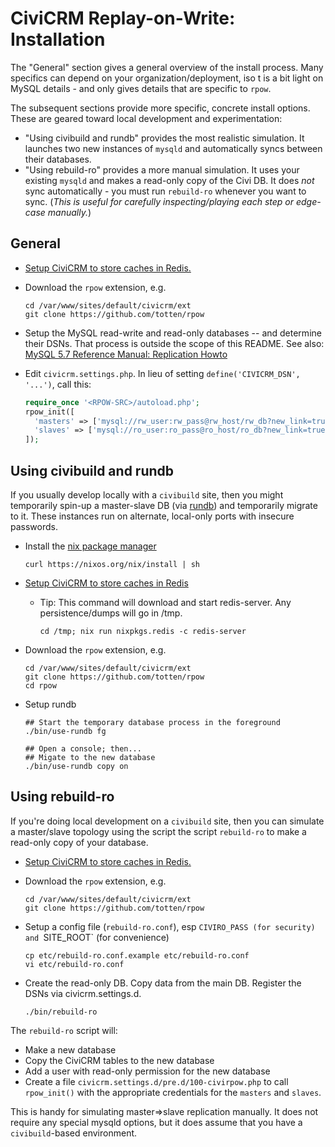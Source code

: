 # CiviCRM Replay-on-Write: Installation

The "General" section gives a general overview of the install process. Many specifics can depend on your
organization/deployment, iso t is a bit light on MySQL details - and only gives details that are specific to `rpow`.

The subsequent sections provide more specific, concrete install options. These are geared toward local development
and experimentation:

* "Using civibuild and rundb" provides the most realistic simulation. It launches two new instances of `mysqld` and automatically syncs between their databases.
* "Using rebuild-ro" provides a more manual simulation. It uses your existing `mysqld` and makes a read-only copy of the Civi DB. It does *not* sync automatically - you must run `rebuild-ro` whenever you want to sync. (*This is useful for carefully inspecting/playing each step or edge-case manually.*)

## General

* [Setup CiviCRM to store caches in Redis.](https://docs.civicrm.org/sysadmin/en/latest/setup/cache/)

* Download the `rpow` extension, e.g.

  ```
  cd /var/www/sites/default/civicrm/ext
  git clone https://github.com/totten/rpow
  ```

* Setup the MySQL read-write and read-only databases -- and determine their
  DSNs.  That process is outside the scope of this README. See also: [MySQL 5.7 Reference Manual: Replication Howto](https://dev.mysql.com/doc/refman/5.7/en/replication-howto.html)

* Edit `civicrm.settings.php`. In lieu of setting `define('CIVICRM_DSN', '...')`, call this:

  ```php
  require_once '<RPOW-SRC>/autoload.php';
  rpow_init([
    'masters' => ['mysql://rw_user:rw_pass@rw_host/rw_db?new_link=true'],
    'slaves' => ['mysql://ro_user:ro_pass@ro_host/ro_db?new_link=true'],
  ]);
  ```

## Using civibuild and rundb

If you usually develop locally with a `civibuild` site, then you might temporarily spin-up a master-slave DB (via
[rundb](https://github.com/totten/rundb)) and temporarily migrate to it.  These instances run on alternate, local-only
ports with insecure passwords.

* Install the [nix package manager](https://nixos.org/nix/)

  ```
  curl https://nixos.org/nix/install | sh
  ```

* [Setup CiviCRM to store caches in Redis](https://docs.civicrm.org/sysadmin/en/latest/setup/cache/)

    * Tip: This command will download and start redis-server. Any persistence/dumps will go in /tmp.
      ```
      cd /tmp; nix run nixpkgs.redis -c redis-server
      ```

* Download the `rpow` extension, e.g.

  ```
  cd /var/www/sites/default/civicrm/ext
  git clone https://github.com/totten/rpow
  cd rpow
  ```

* Setup rundb

  ```
  ## Start the temporary database process in the foreground
  ./bin/use-rundb fg

  ## Open a console; then...
  ## Migate to the new database
  ./bin/use-rundb copy on
  ```

## Using rebuild-ro

If you're doing local development on a `civibuild` site, then you can simulate a
master/slave topology using the script the script `rebuild-ro` to make a read-only
copy of your database.

* [Setup CiviCRM to store caches in Redis.](https://docs.civicrm.org/sysadmin/en/latest/setup/cache/)

* Download the `rpow` extension, e.g.

  ```
  cd /var/www/sites/default/civicrm/ext
  git clone https://github.com/totten/rpow
  ```

* Setup a config file (`rebuild-ro.conf`), esp `CIVIRO_PASS (for security) and `SITE_ROOT` (for convenience)

  ```
  cp etc/rebuild-ro.conf.example etc/rebuild-ro.conf
  vi etc/rebuild-ro.conf

* Create the read-only DB. Copy data from the main DB. Register the DSNs via civicrm.settings.d.

  ```
  ./bin/rebuild-ro
  ```

The `rebuild-ro` script will:

* Make a new database
* Copy the CiviCRM tables to the new database
* Add a user with read-only permission for the new database
* Create a file `civicrm.settings.d/pre.d/100-civirpow.php`
  to call `rpow_init()` with the appropriate credentials
  for the `masters` and `slaves`.

This is handy for simulating master=>slave replication manually. It does
not require any special mysqld options, but it does assume that you have a
`civibuild`-based environment.
